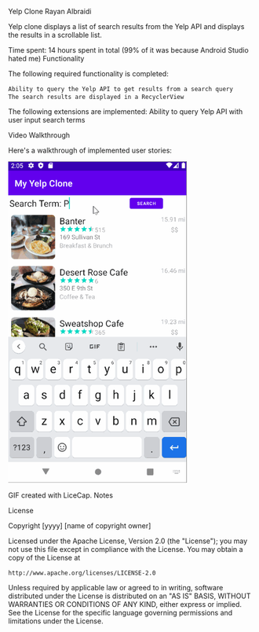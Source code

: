 
Yelp Clone
Rayan Albraidi

Yelp clone displays a list of search results from the Yelp API and displays the results in a scrollable list.

Time spent: 14 hours spent in total (99% of it was because Android Studio hated me)
Functionality

The following required functionality is completed:

    Ability to query the Yelp API to get results from a search query
    The search results are displayed in a RecyclerView

The following extensions are implemented:
    Ability to query Yelp API with user input search terms

Video Walkthrough

Here's a walkthrough of implemented user stories:

![Demo](https://github.com/Rayan2312/MyYelpClone/blob/main/myYelpClone.gif)

GIF created with LiceCap.
Notes


License

Copyright [yyyy] [name of copyright owner]

Licensed under the Apache License, Version 2.0 (the "License");
you may not use this file except in compliance with the License.
You may obtain a copy of the License at

    http://www.apache.org/licenses/LICENSE-2.0

Unless required by applicable law or agreed to in writing, software
distributed under the License is distributed on an "AS IS" BASIS,
WITHOUT WARRANTIES OR CONDITIONS OF ANY KIND, either express or implied.
See the License for the specific language governing permissions and
limitations under the License.
